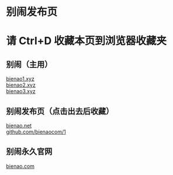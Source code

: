 # 别闹发布页

# 请 Ctrl+D 收藏本页到浏览器收藏夹

## 别闹（主用）

[bienao1.xyz](http://bienao1.xyz)<br />
[bienao2.xyz](http://bienao2.xyz)<br />
[bienao3.xyz](http://bienao3.xyz)<br />

## 别闹发布页（点击出去后收藏）

[bienao.net](http://bienao.net)<br />
[github.com/bienaocom/1](https://github.com/bienaocom/1)

## 别闹永久官网

[bienao.com](http://bienao.com)
